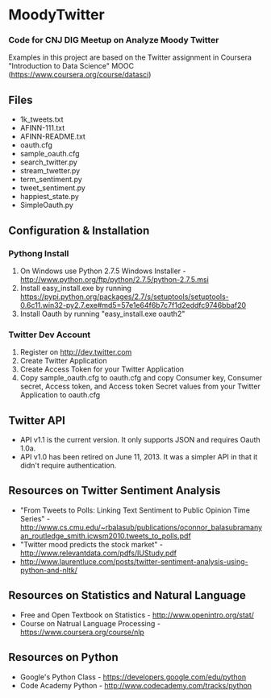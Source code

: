 MoodyTwitter
============

###	Code for CNJ DIG Meetup on Analyze Moody Twitter
Examples in this project are based on the Twitter assignment in Coursera "Introduction to Data Science" MOOC (https://www.coursera.org/course/datasci)

Files
-----
*	1k_tweets.txt
*	AFINN-111.txt
*	AFINN-README.txt
*	oauth.cfg
*	sample_oauth.cfg
*	search_twitter.py
*	stream_twetter.py
*	term_sentiment.py
*	tweet_sentiment.py
*	happiest_state.py
*	SimpleOauth.py

Configuration & Installation
----------------------------
### Pythong Install
1.	On Windows use Python 2.7.5 Windows Installer - http://www.python.org/ftp/python/2.7.5/python-2.7.5.msi
2.	Install easy_install.exe by running https://pypi.python.org/packages/2.7/s/setuptools/setuptools-0.6c11.win32-py2.7.exe#md5=57e1e64f6b7c7f1d2eddfc9746bbaf20
3.	Install Oauth by running "easy_install.exe oauth2"

### Twitter Dev Account
1.	Register on http://dev.twitter.com
2.	Create Twitter Application
3.	Create Access Token for your Twitter Application
4.	Copy sample_oauth.cfg to oauth.cfg and copy Consumer key, Consumer secret, Access token, and Access token Secret values from your Twitter Application to oauth.cfg


Twitter API
-----------
*	API v1.1 is the current version. It only supports JSON and requires Oauth 1.0a. 
*	API v1.0 has been retired on June 11, 2013. It was a simpler API in that it didn't require authentication.

Resources on Twitter Sentiment Analysis
---------------------------------------
*	"From Tweets to Polls: Linking Text Sentiment to Public Opinion Time Series" - http://www.cs.cmu.edu/~rbalasub/publications/oconnor_balasubramanyan_routledge_smith.icwsm2010.tweets_to_polls.pdf
*	"Twitter mood predicts the stock market" - http://www.relevantdata.com/pdfs/IUStudy.pdf
*	http://www.laurentluce.com/posts/twitter-sentiment-analysis-using-python-and-nltk/

Resources on Statistics and Natural Language
--------------------------------------------
*	Free and Open Textbook on Statistics - http://www.openintro.org/stat/
*	Course on Natrual Language Processing - https://www.coursera.org/course/nlp 

Resources on Python
-------------------
*	Google's Python Class - https://developers.google.com/edu/python
*	Code Academy Python - http://www.codecademy.com/tracks/python

